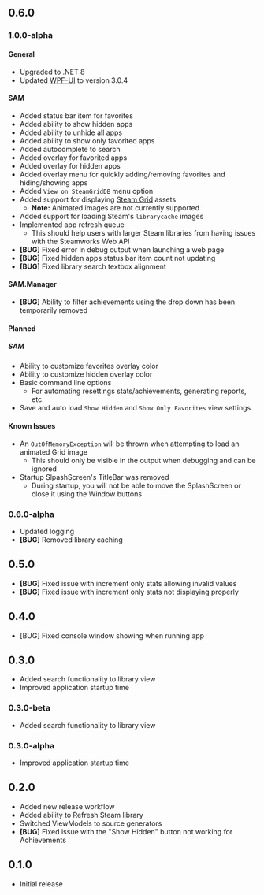 ## 0.6.0

### 1.0.0-alpha

#### General

- Upgraded to .NET 8
- Updated [WPF-UI](https://github.com/lepoco/wpfui) to version 3.0.4

#### SAM

- Added status bar item for favorites
- Added ability to show hidden apps
- Added ability to unhide all apps
- Added ability to show only favorited apps
- Added autocomplete to search
- Added overlay for favorited apps
- Added overlay for hidden apps
- Added overlay menu for quickly adding/removing favorites and hiding/showing apps
- Added `View on SteamGridDB` menu option
- Added support for displaying [Steam Grid](https://www.steamgriddb.com/) assets
  - **Note:** Animated images are not currently supported
- Added support for loading Steam's `librarycache` images
- Implemented app refresh queue
  - This should help users with larger Steam libraries from having issues with the Steamworks Web API
- **[BUG]** Fixed error in debug output when launching a web page
- **[BUG]** Fixed hidden apps status bar item count not updating
- **[BUG]** Fixed library search textbox alignment

#### SAM.Manager

- **[BUG]** Ability to filter achievements using the drop down has been temporarily removed

#### Planned

##### SAM

- Ability to customize favorites overlay color
- Ability to customize hidden overlay color
- Basic command line options
  - For automating resettings stats/achievements, generating reports, etc.
- Save and auto load `Show Hidden` and `Show Only Favorites` view settings

#### Known Issues

- An `OutOfMemoryException` will be thrown when attempting to load an animated Grid image
  - This should only be visible in the output when debugging and can be ignored
- Startup SlpashScreen's TitleBar was removed
  - During startup, you will not be able to move the SplashScreen or close it using the Window buttons

### 0.6.0-alpha

- Updated logging
- **[BUG]** Removed library caching

## 0.5.0

- **[BUG]** Fixed issue with increment only stats allowing invalid values
- **[BUG]** Fixed issue with increment only stats not displaying properly

## 0.4.0

- [BUG] Fixed console window showing when running app

## 0.3.0

- Added search functionality to library view
- Improved application startup time

### 0.3.0-beta

- Added search functionality to library view

### 0.3.0-alpha

- Improved application startup time

## 0.2.0

- Added new release workflow
- Added ability to Refresh Steam library
- Switched ViewModels to source generators
- **[BUG]** Fixed issue with the "Show Hidden" button not working for Achievements

## 0.1.0

- Initial release
